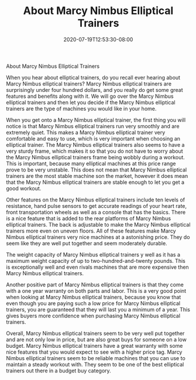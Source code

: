 ﻿---
title: "About Marcy Nimbus Elliptical Trainers"
date: 2020-07-19T12:53:30-08:00
description: "elliptical trainers Tips for Web Success"
featured_image: "/images/elliptical trainers.jpg"
tags: ["elliptical trainers"]
---

About Marcy Nimbus Elliptical Trainers

When you hear about elliptical trainers, do you recall ever hearing about Marcy Nimbus elliptical trainers? Marcy Nimbus elliptical trainers are surprisingly under four hundred dollars, and you really do get some great features and benefits along with it. We will go over the Marcy Nimbus elliptical trainers and then let you decide if the Marcy Nimbus elliptical trainers are the type of machines you would like in your home.

When you get onto a  Marcy Nimbus elliptical trainer, the first thing you will notice is that   Marcy Nimbus elliptical trainers run very smoothly and are extremely quiet. This makes a  Marcy Nimbus elliptical trainer very comfortable and easy to use, which is very important when choosing an elliptical trainer. The Marcy Nimbus elliptical trainers also seems to have a very sturdy frame, which makes it so that you do not have to worry about the Marcy Nimbus elliptical trainers frame being wobbly during a workout. This is important, because many elliptical machines at this price range prove to be very unstable. This does not mean that Marcy Nimbus elliptical trainers are the most stable machine son the market, however it does mean that the Marcy Nimbus elliptical trainers are stable enough to let you get a good workout. 
	
Other features on the Marcy Nimbus elliptical trainers include ten levels of resistance, hand pulse sensors to get accurate readings of your heart rate, front transportation wheels as well as a console that has the basics. There is a nice feature that is added to the rear platforms of  Marcy Nimbus elliptical trainers. The back is adjustable to make the  Marcy Nimbus elliptical trainers more even on uneven floors. All of these features make Marcy Nimbus elliptical trainers very nice machines at a astonishing price. They do seem like they are well put together and seem moderately durable. 

The weight capacity of Marcy Nimbus elliptical trainers y well as it has a maximum weight capacity of up to two-hundred-and-twenty pounds. This is exceptionally well and even rivals machines that are more expensive then Marcy Nimbus elliptical trainers.

Another positive part of Marcy Nimbus elliptical trainers is that they come with a one year warranty on both parts and labor. This is a very good point when looking at Marcy Nimbus elliptical trainers, because you know that even though you are paying such a low price for Marcy Nimbus elliptical trainers, you are guaranteed that they will last you a minimum of a year. This gives buyers more confidence when purchasing Marcy Nimbus elliptical trainers.

Overall, Marcy Nimbus elliptical trainers seem to be very well put together and are not only low in price, but are also great buys for someone on a low budget.  Marcy Nimbus elliptical trainers have a great warranty with some nice features that you would expect to see with a higher price tag. Marcy Nimbus elliptical trainers seem to be reliable machines that you can use to maintain a steady workout with. They seem to be one of the best elliptical trainers out there in a budget buy category.  
